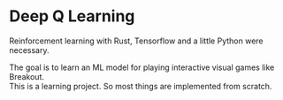 # Deep Q Learning

Reinforcement learning with Rust, Tensorflow and a little Python were necessary.

The goal is to learn an ML model for playing interactive visual games like Breakout.  
This is a learning project. So most things are implemented from scratch.
